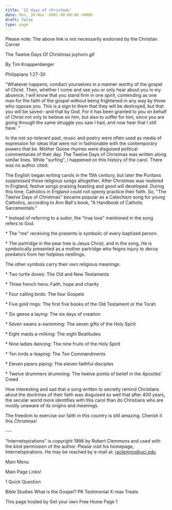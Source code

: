 ```yaml
---
title: '12 days of christmas'
date: Mon, 30 Nov -0001 00:00:00 +0000
draft: false
type: page
---
```


Please note: The above link is not necessarily endorsed by the Christian Corner

The Twelve Days Of Christmas joyhorn.gif

By Tim Knappenberger

Philippians 1:27-30

"Whatever happens, conduct yourselves in a manner worthy of the gospel of Christ. Then, whether I come and see you or only hear about you in my absence, I will know that you stand firm in one spirit, contending as one man for the faith of the gospel without being frightened in any way by those who oppose you. This is a sign to them that they will be destroyed, but that you will be saved--and that by God. For it has been granted to you on behalf of Christ not only to believe on him, but also to suffer for him, since you are going through the same struggle you saw I had, and now hear that I still have. "

In the not-so-tolerant past, music and poetry were often used as media of expression for ideas that were not in fashionable with the contemporary powers that be. Mother Goose rhymes were disguised political commentaries of their day. The Twelve Days of Christmas was written along similar lines. While "surfing", I happened on this history of the carol. There was no author cited:

The English began writing carols in the 15th century, but later the Puritans suppressed these religious songs altogether. After Christmas was restored in England, festive songs praising feasting and good will developed. During this time, Catholics in England could not openly practice their faith. So, "The Twelve Days of Christmas" became popular as a Catechism song for young Catholics, according to Ann Ball's book, "A Handbook of Catholic Sacramentals."

\* Instead of referring to a suitor, the "true love" mentioned in the song refers to God.

\* The "me" receiving the presents is symbolic of every baptized person.

\* The partridge in the pear tree is Jesus Christ, and in the song, He is symbolically presented as a mother partridge who feigns injury to decoy predators from her helpless nestlings.

The other symbols carry their own religious meanings:

\* Two turtle doves: The Old and New Testaments

\* Three french hens: Faith, hope and charity

\* Four calling birds: The four Gospels

\* Five gold rings: The first five books of the Old Testament or the Torah

\* Six geese a laying: The six days of creation

\* Seven swans a-swimming: The seven gifts of the Holy Spirit

\* Eight maids a-milking: The eight Beatitudes

\* Nine ladies dancing: The nine fruits of the Holy Spirit

\* Ten lords a-leaping: The Ten Commandments

\* Eleven pipers piping: The eleven faithful disciples

\* Twelve drummers drumming: The twelve points of belief in the Apostles' Creed

How interesting and sad that a song written to secretly remind Christians about the doctrines of their faith was disguised so well that after 400 years, the secular world more identifies with this carol than do Christians who are mostly unaware of its origins and meanings.

The freedom to exercise our faith in this country is still amazing. Cherish it this Christmas!

\---

"Internetspirations" is copyright 1996 by Robert Clemmons and used with the kind permission of the author. Please visit his homepage, Internetspirations. He may be reached by e-mail at: raclemmo@uci.edu

Main Menu

Main Page Links!

1 Quick Question

Bible Studies What is the Gospel? PK Testimonial X-mas Treats

This page hosted by Get your own Free Home Page 1